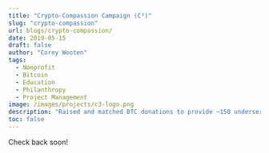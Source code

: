 ```yaml
---
title: "Crypto-Compassion Campaign (C³)"
slug: "crypto-compassion"
url: blogs/crypto-compassion/
date: 2019-05-15
draft: false
author: "Corey Wooten"
tags:
  - Nonprofit
  - Bitcoin
  - Education
  - Philanthropy
  - Project Management
image: /images/projects/c3-logo.png
description: "Raised and matched BTC donations to provide ~150 underserved K–12 students with tech tools like tablets and calculators."
toc: false
--- 
```


Check back soon!